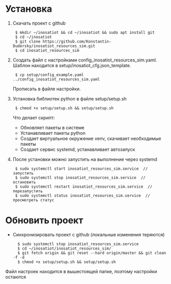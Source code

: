 # Установка
1. Скачать проект с github
   
        $ mkdir ~/inosatiot && cd ~/inosatiot && sudo apt install git
        $ cd ~/inosatiot
        $ git clone https://github.com/Konstantin-Dudersky/inosatiot_resources_sim.git
        $ cd inosatiot_resources_sim

2. Создать файл с настройками config_inosatiot_resources_sim.yaml. Шаблон находится в setup/inosatiot_cfg.json_template.
       
        $ cp setup/config_example.yaml ../config_inosatiot_resources_sim.yaml

   Прописать в файле настройки.


3. Установка библиотек python в файле setup/setup.sh
   
        $ chmod +x setup/setup.sh && setup/setup.sh

   Что делает скрипт:
   - Обновляет пакеты в системе
   - Устанавливает пакеты python
   - Создает виртуальное окружение venv, скачивает необходимые пакеты
   - Создает сервис systemd, устанавливает автозапуск
    
    
4. После установки можно запустить на выполнение через systemd
   
        $ sudo systemctl start inosatiot_resources_sim.service  // запустить
        $ sudo systemctl stop inosatiot_resources_sim.service  // остановить
        $ sudo systemctl restart inosatiot_resources_sim.service  // перезапустить
        $ sudo systemctl status inosatiot_resources_sim.service  // просмотреть статус

# Обновить проект
- Синхронизировать проект с github (локальные изменения теряются)
   
        $ sudo systemctl stop inosatiot_resources_sim.service
        $ cd ~/inosatiot/inosatiot_resources_sim/
        $ git fetch origin && git reset --hard origin/master && git clean -f -d
        $ chmod +x setup/setup.sh && setup/setup.sh

Файл настроек находится в вышестоящей папке, поэтому настройки остаются